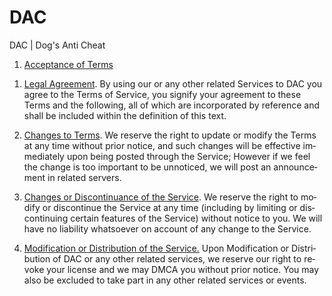 # DAC
DAC | Dog's Anti Cheat

<!DOCTYPE HTML PUBLIC "-//W3C//DTD HTML 4.0 Transitional//EN">
<HTML>
<HEAD>
	<META HTTP-EQUIV="CONTENT-TYPE" CONTENT="text/html; charset=windows-1252">
	<META NAME="GENERATOR" CONTENT="OpenOffice 4.1.10  (Win32)">
	<META NAME="CREATED" CONTENT="0;0">
	<META NAME="CHANGEDBY" CONTENT="Phillip Ernst">
	<META NAME="CHANGED" CONTENT="20210712;11473642">
	<STYLE TYPE="text/css">
	<!--
		@page { margin-left: 1.72cm; margin-right: 1cm }
	-->
	</STYLE>
</HEAD>
<BODY LANG="de-DE" DIR="LTR">
<P> 
</P>
<OL>
	<LI><P STYLE="margin-bottom: 0cm; page-break-before: auto; page-break-after: auto">
	<U>Acceptance of Terms</U> 
	</P>
</OL>
<OL>
	<LI><P STYLE="margin-bottom: 0cm; page-break-before: auto; page-break-after: auto">
	<U>Legal Agreement</U>. By using our or any other related Services
	to DAC you agree to the Terms of Service, you signify your agreement
	to these Terms and the following, all of which are incorporated by
	reference and shall be included within the definition of this text. 
	</P>
	<LI><P STYLE="margin-bottom: 0cm"><U>Changes to Terms</U>. We
	reserve the right to update or modify the Terms at any time without
	prior notice, and such changes will be effective immediately upon
	being posted through the Service; However if we feel the change is
	too important to be unnoticed, we will post an announcement in
	related servers. 
	</P>
	<LI><P STYLE="margin-bottom: 0cm"><U>Changes or Discontinuance of
	the Service</U>. We reserve the right to modify or discontinue the
	Service at any time (including by limiting or discontinuing certain
	features of the Service) without notice to you. We will have no
	liability whatsoever on account of any change to the Service. 
	</P>
	<LI><P><U>Modification or Distribution of the Service.</U> Upon
	Modification or Distribution of DAC or any other related services,
	we reserve our right to revoke your license and we may DMCA you without prior notice.
	You may also be excluded to take part in any other related services
	or events.</P>
</OL>
<P><BR><BR>
</P>
</BODY>
</HTML>
